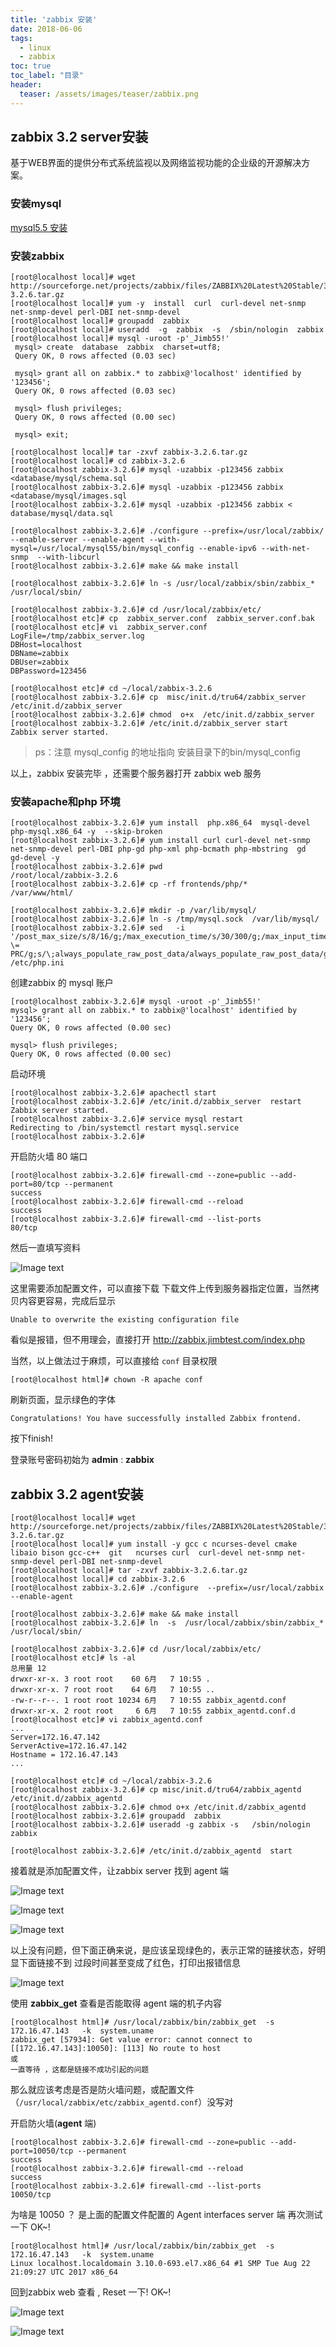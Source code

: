 ```yaml
---
title: 'zabbix 安装'
date: 2018-06-06
tags:
  - linux
  - zabbix
toc: true
toc_label: "目录"
header:
  teaser: /assets/images/teaser/zabbix.png
---
```


## zabbix 3.2 server安装

基于WEB界面的提供分布式系统监视以及网络监视功能的企业级的开源解决方案。

### 安装mysql

[ mysql5.5 安装 ](http://jimb.net/2018/05/14/blog-mysql-install.html#mysql55-%E7%BC%96%E8%AF%91%E5%AE%89%E8%A3%85)



### 安装zabbix
```text
[root@localhost local]# wget  http://sourceforge.net/projects/zabbix/files/ZABBIX%20Latest%20Stable/3.2.6/zabbix-3.2.6.tar.gz
[root@localhost local]# yum -y  install  curl  curl-devel net-snmp net-snmp-devel perl-DBI net-snmp-devel
[root@localhost local]# groupadd  zabbix
[root@localhost local]# useradd  -g  zabbix  -s  /sbin/nologin  zabbix
[root@localhost local]# mysql -uroot -p'_Jimb55!'
 mysql> create  database  zabbix  charset=utf8;
 Query OK, 0 rows affected (0.03 sec)
 
 mysql> grant all on zabbix.* to zabbix@'localhost' identified by '123456';
 Query OK, 0 rows affected (0.03 sec)
 
 mysql> flush privileges;
 Query OK, 0 rows affected (0.00 sec)
 
 mysql> exit;
 
[root@localhost local]# tar -zxvf zabbix-3.2.6.tar.gz 
[root@localhost local]# cd zabbix-3.2.6
[root@localhost zabbix-3.2.6]# mysql -uzabbix -p123456 zabbix <database/mysql/schema.sql
[root@localhost zabbix-3.2.6]# mysql -uzabbix -p123456 zabbix <database/mysql/images.sql
[root@localhost zabbix-3.2.6]# mysql -uzabbix -p123456 zabbix < database/mysql/data.sql

[root@localhost zabbix-3.2.6]# ./configure --prefix=/usr/local/zabbix/ --enable-server --enable-agent --with-mysql=/usr/local/mysql55/bin/mysql_config --enable-ipv6 --with-net-snmp  --with-libcurl
[root@localhost zabbix-3.2.6]# make && make install

[root@localhost zabbix-3.2.6]# ln -s /usr/local/zabbix/sbin/zabbix_*  /usr/local/sbin/

[root@localhost zabbix-3.2.6]# cd /usr/local/zabbix/etc/
[root@localhost etc]# cp  zabbix_server.conf  zabbix_server.conf.bak
[root@localhost etc]# vi  zabbix_server.conf
LogFile=/tmp/zabbix_server.log
DBHost=localhost
DBName=zabbix
DBUser=zabbix
DBPassword=123456

[root@localhost etc]# cd ~/local/zabbix-3.2.6
[root@localhost zabbix-3.2.6]# cp  misc/init.d/tru64/zabbix_server  /etc/init.d/zabbix_server
[root@localhost zabbix-3.2.6]# chmod  o+x  /etc/init.d/zabbix_server
[root@localhost zabbix-3.2.6]# /etc/init.d/zabbix_server start
Zabbix server started.
```
> ps：注意 mysql_config 的地址指向 安装目录下的bin/mysql_config

以上，zabbix 安装完毕 ，还需要个服务器打开 zabbix web 服务

### 安装apache和php 环境
```text
[root@localhost zabbix-3.2.6]# yum install  php.x86_64  mysql-devel php-mysql.x86_64 -y  --skip-broken
[root@localhost zabbix-3.2.6]# yum install curl curl-devel net-snmp net-snmp-devel perl-DBI php-gd php-xml php-bcmath php-mbstring  gd  gd-devel -y
[root@localhost zabbix-3.2.6]# pwd
/root/local/zabbix-3.2.6
[root@localhost zabbix-3.2.6]# cp -rf frontends/php/*    /var/www/html/  

[root@localhost zabbix-3.2.6]# mkdir -p /var/lib/mysql/
[root@localhost zabbix-3.2.6]# ln -s /tmp/mysql.sock  /var/lib/mysql/
[root@localhost zabbix-3.2.6]# sed   -i '/post_max_size/s/8/16/g;/max_execution_time/s/30/300/g;/max_input_time/s/60/300/g;s/\;date.timezone.*/date.timezone \= PRC/g;s/\;always_populate_raw_post_data/always_populate_raw_post_data/g'  /etc/php.ini
```

创建zabbix 的 mysql 账户
```text
[root@localhost zabbix-3.2.6]# mysql -uroot -p'_Jimb55!'    
mysql> grant all on zabbix.* to zabbix@'localhost' identified by '123456';  
Query OK, 0 rows affected (0.00 sec)

mysql> flush privileges;
Query OK, 0 rows affected (0.00 sec)
```

启动环境
```text
[root@localhost zabbix-3.2.6]# apachectl start
[root@localhost zabbix-3.2.6]# /etc/init.d/zabbix_server  restart
Zabbix server started.
[root@localhost zabbix-3.2.6]# service mysql restart
Redirecting to /bin/systemctl restart mysql.service
[root@localhost zabbix-3.2.6]# 
```

开启防火墙 80 端口
```text
[root@localhost zabbix-3.2.6]# firewall-cmd --zone=public --add-port=80/tcp --permanent
success
[root@localhost zabbix-3.2.6]# firewall-cmd --reload
success
[root@localhost zabbix-3.2.6]# firewall-cmd --list-ports
80/tcp
```

然后一直填写资料

![Image text](/assets/images/blogs/zabbix_install/zb-c.png)

这里需要添加配置文件，可以直接下载
下载文件上传到服务器指定位置，当然拷贝内容更容易，完成后显示

```text
Unable to overwrite the existing configuration file
```

看似是报错，但不用理会，直接打开 http://zabbix.jimbtest.com/index.php

当然，以上做法过于麻烦，可以直接给 `conf` 目录权限
```text
[root@localhost html]# chown -R apache conf
```
刷新页面，显示绿色的字体
```text
Congratulations! You have successfully installed Zabbix frontend.
```
按下finish!

登录账号密码初始为 **admin** : **zabbix**


## zabbix 3.2 agent安装
```text
[root@localhost local]# wget  http://sourceforge.net/projects/zabbix/files/ZABBIX%20Latest%20Stable/3.2.6/zabbix-3.2.6.tar.gz
[root@localhost local]# yum install -y gcc c ncurses-devel cmake libaio bison gcc-c++  git   ncurses curl  curl-devel net-snmp net-snmp-devel perl-DBI net-snmp-devel
[root@localhost local]# tar -zxvf zabbix-3.2.6.tar.gz
[root@localhost local]# cd zabbix-3.2.6
[root@localhost zabbix-3.2.6]# ./configure  --prefix=/usr/local/zabbix  --enable-agent

[root@localhost zabbix-3.2.6]# make && make install
[root@localhost zabbix-3.2.6]# ln  -s  /usr/local/zabbix/sbin/zabbix_*  /usr/local/sbin/

[root@localhost zabbix-3.2.6]# cd /usr/local/zabbix/etc/
[root@localhost etc]# ls -al
总用量 12
drwxr-xr-x. 3 root root    60 6月   7 10:55 .
drwxr-xr-x. 7 root root    64 6月   7 10:55 ..
-rw-r--r--. 1 root root 10234 6月   7 10:55 zabbix_agentd.conf
drwxr-xr-x. 2 root root     6 6月   7 10:55 zabbix_agentd.conf.d
[root@localhost etc]# vi zabbix_agentd.conf
...
Server=172.16.47.142
ServerActive=172.16.47.142
Hostname = 172.16.47.143
...

[root@localhost etc]# cd ~/local/zabbix-3.2.6
[root@localhost zabbix-3.2.6]# cp misc/init.d/tru64/zabbix_agentd /etc/init.d/zabbix_agentd
[root@localhost zabbix-3.2.6]# chmod o+x /etc/init.d/zabbix_agentd
[root@localhost zabbix-3.2.6]# groupadd  zabbix
[root@localhost zabbix-3.2.6]# useradd -g zabbix -s   /sbin/nologin  zabbix

[root@localhost zabbix-3.2.6]# /etc/init.d/zabbix_agentd  start
```

接着就是添加配置文件，让zabbix server 找到 agent 端

![Image text](/assets/images/blogs/zabbix_install/zs_c1.png)

![Image text](/assets/images/blogs/zabbix_install/zs_c2.png)

![Image text](/assets/images/blogs/zabbix_install/zs_c3.png)

以上没有问题，但下面正确来说，是应该呈现绿色的，表示正常的链接状态，好明显下面链接不到
过段时间甚至变成了红色，打印出报错信息

![Image text](/assets/images/blogs/zabbix_install/zs_c4.png)


使用 **zabbix_get** 查看是否能取得 agent 端的机子内容
```text
[root@localhost html]# /usr/local/zabbix/bin/zabbix_get  -s  172.16.47.143   -k  system.uname 
zabbix_get [57934]: Get value error: cannot connect to [[172.16.47.143]:10050]: [113] No route to host
或
一直等待 ，这都是链接不成功引起的问题
```
那么就应该考虑是否是防火墙问题，或配置文件（`/usr/local/zabbix/etc/zabbix_agentd.conf`）没写对

开启防火墙(**agent** 端)
```text
[root@localhost zabbix-3.2.6]# firewall-cmd --zone=public --add-port=10050/tcp --permanent 
success
[root@localhost zabbix-3.2.6]# firewall-cmd --reload
success
[root@localhost zabbix-3.2.6]# firewall-cmd --list-ports
10050/tcp
```
为啥是 10050 ？ 是上面的配置文件配置的 Agent interfaces
server 端 再次测试一下 OK~!
```text
[root@localhost html]# /usr/local/zabbix/bin/zabbix_get  -s  172.16.47.143   -k  system.uname
Linux localhost.localdomain 3.10.0-693.el7.x86_64 #1 SMP Tue Aug 22 21:09:27 UTC 2017 x86_64
```

回到zabbix web 查看 ,  Reset 一下! OK~!

![Image text](/assets/images/blogs/zabbix_install/zs_c5.png)

![Image text](/assets/images/blogs/zabbix_install/zs_c6.png)
